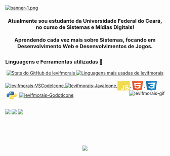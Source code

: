 [![banner-1.png](https://i.postimg.cc/DftDG0c6/banner-1.png)](https://github.com/levifmorais)

### <p align="center">Atualmente sou estudante da Universidade Federal do Ceará, no curso de Sistemas e Mídias Digitais! <br></br> Aprendendo cada vez mais sobre Sistemas, focando em Desenvolvimento Web e Desenvolvimentos de Jogos.</p>

##

### Linguagens e Ferramentas utilizadas 🚀
<div align="center">
<a href="https://github.com/levifmorais">
<img  width=400rem alt="Stats do GitHub de levifmorais" src="https://github-readme-stats.vercel.app/api?username=levifmorais&show_icons=true&include_all_commits=true&count_private=true&theme=dark"></img>
<img  width=400em alt="Linguagens mais usadas de levifmorais" src="https://github-readme-stats.vercel.app/api/top-langs/?username=levifmorais&theme=dark&layout=compact"></img>
</div>

<div style="display: inline_block"><br>
  <img align="center" style="max-width:100%;" height="30" width="40" alt="levifmorais-VSCodeIcone" src="https://cdn.jsdelivr.net/gh/devicons/devicon/icons/vscode/vscode-original.svg" />
  <img align="center" style="max-width:100%;" height="30" width="40" alt="levifmorais-JavaIcone" src="https://cdn.jsdelivr.net/gh/devicons/devicon/icons/java/java-original.svg"/>     
  <img align="center" alt="levifmorais-JsIcone" height="30" width="40" src="https://raw.githubusercontent.com/devicons/devicon/master/icons/javascript/javascript-plain.svg" style="max-width: 100%;">
  <img align="center" alt="levifmorais-HTMLIcone" height="30" width="40" src="https://raw.githubusercontent.com/devicons/devicon/master/icons/html5/html5-original.svg" style="max-width: 100%;">
  <img align="center" alt="levifmorais-CSSIcone" height="30" width="40" src="https://raw.githubusercontent.com/devicons/devicon/master/icons/css3/css3-original.svg" style="max-width: 100%;">
  <img align="center" alt="levifmorais-PythonIcone" height="30" width="40" src="https://raw.githubusercontent.com/devicons/devicon/master/icons/python/python-original.svg" style="max-width: 100%;">
  <img align="center" alt="levifmorais-GodotIcone" height="30" width="40" src="https://cdn.jsdelivr.net/gh/devicons/devicon/icons/godot/godot-original.svg" style="max-width: 100%;">
  
  
  <img align="right" alt="levifmorais-gif" height="150" src="https://i.postimg.cc/8cYShT9j/logo.png">
  
</div>



##
<div dir="auto"><a href="https://github.com/levifmorais"> 
  <a href="mailto:leviferreiramorais@gmail.com"><img src="https://camo.githubusercontent.com/927d6b3961fa048ff7303daf291cb5869dfa25018997cf8c1373c2f6a85b1458/68747470733a2f2f696d672e736869656c64732e696f2f62616467652f2d476d61696c2d2532333333333f7374796c653d666f722d7468652d6261646765266c6f676f3d676d61696c266c6f676f436f6c6f723d7768697465" style="max-width: 100%;"></a>
  <a href="https://www.linkedin.com/in/levi-ferreira-de-morais/" rel="nofollow"><img src="https://camo.githubusercontent.com/c00f87aeebbec37f3ee0857cc4c20b21fefde8a96caf4744383ebfe44a47fe3f/68747470733a2f2f696d672e736869656c64732e696f2f62616467652f2d4c696e6b6564496e2d2532333030373742353f7374796c653d666f722d7468652d6261646765266c6f676f3d6c696e6b6564696e266c6f676f436f6c6f723d7768697465" style="max-width: 100%;"></a>
  <a href="https://instagram.com/levifmorais" rel="nofollow"><img src="https://camo.githubusercontent.com/acaa286597b43c96dc02b69b90de15a65c52063e31835b763a061cc815f64bac/68747470733a2f2f696d672e736869656c64732e696f2f62616467652f2d496e7374616772616d2d2532334534343035463f7374796c653d666f722d7468652d6261646765266c6f676f3d696e7374616772616d266c6f676f436f6c6f723d7768697465" style="max-width: 100%;"></a>

  <br></br>
  <br></br>

<div align="center"> <a href="https://github.com/levifmorais">
<img src="https://readme-typing-svg.herokuapp.com?color=F7F7F7&width=450&lines=Aprendendo+sempre%2C+um+dia+de+cada+vez."
</div>
